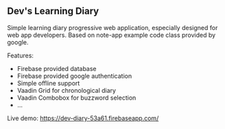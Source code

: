 Dev's Learning Diary
--------------------

Simple learning diary progressive web application, especially designed for web app developers. Based on note-app example code class provided by google.

Features:
 * Firebase provided database
 * Firebase provided google authentication
 * Simple offline support
 * Vaadin Grid for chronological diary
 * Vaadin Combobox for buzzword selection
 * ...

Live demo: https://dev-diary-53a61.firebaseapp.com/
